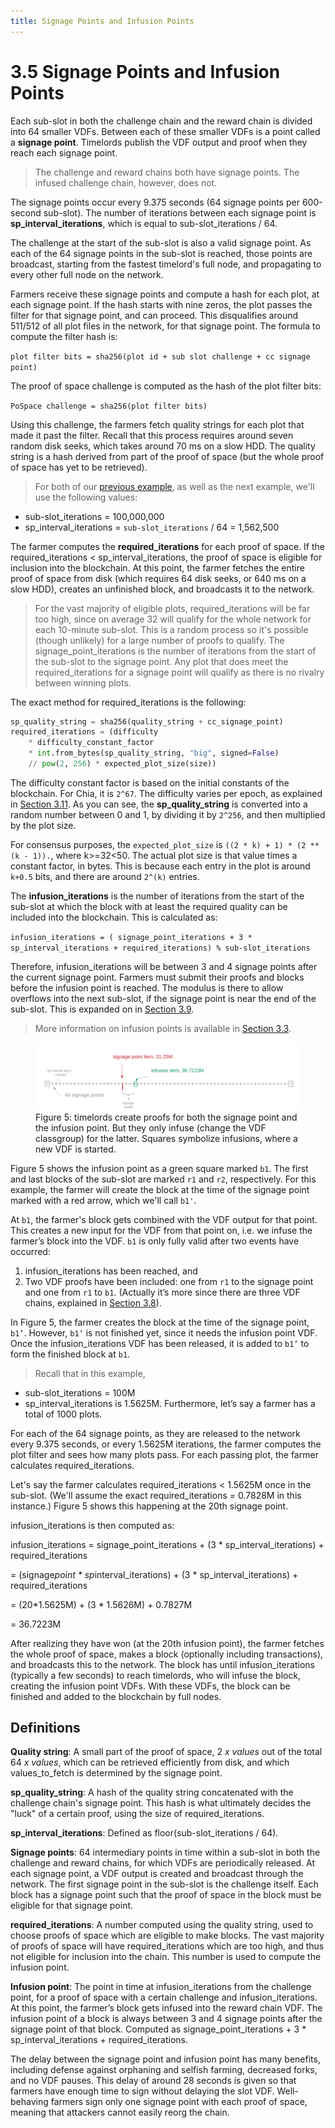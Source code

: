```yaml
---
title: Signage Points and Infusion Points
---
```


# 3.5 Signage Points and Infusion Points

Each sub-slot in both the challenge chain and the reward chain is divided into 64 smaller VDFs. Between each of these smaller VDFs is a point called a **signage point**. Timelords publish the VDF output and proof when they reach each signage point.

> The challenge and reward chains both have signage points. The infused challenge chain, however, does not.

The signage points occur every 9.375 seconds (64 signage points per 600-second sub-slot). The number of iterations between each signage point is **sp_interval_iterations**, which is equal to sub-slot_iterations / 64.

The challenge at the start of the sub-slot is also a valid signage point. As each of the 64 signage points in the sub-slot is reached, those points are broadcast, starting from the fastest timelord's full node, and propagating to every other full node on the network.

Farmers receive these signage points and compute a hash for each plot, at each signage point. If the hash starts with nine zeros, the plot passes the filter for that signage point, and can proceed. This disqualifies around 511/512 of all plot files in the network, for that signage point. The formula to compute the filter hash is:

`plot filter bits = sha256(plot id + sub slot challenge + cc signage point)`

The proof of space challenge is computed as the hash of the plot filter bits:

`PoSpace challenge = sha256(plot filter bits)`

Using this challenge, the farmers fetch quality strings for each plot that made it past the filter. Recall that this process requires around seven random disk seeks, which takes around 70 ms on a slow HDD. The quality string is a hash derived from part of the proof of space (but the whole proof of space has yet to be retrieved).

> For both of our [previous example](/docs/consensus/challenges 'Section 3.4: Challenges'), as well as the next example, we'll use the following values:

- sub-slot_iterations = 100,000,000
- sp_interval_iterations = `sub-slot_iterations` / 64 = 1,562,500

The farmer computes the **required_iterations** for each proof of space. If the required_iterations < sp_interval_iterations, the proof of space is eligible for inclusion into the blockchain. At this point, the farmer fetches the entire proof of space from disk (which requires 64 disk seeks, or 640 ms on a slow HDD), creates an unfinished block, and broadcasts it to the network.

> For the vast majority of eligible plots, required_iterations will be far too high, since on average 32 will qualify for the whole network for each 10-minute sub-slot. This is a random process so it's possible (though unlikely) for a large number of proofs to qualify. The signage_point_iterations is the number of iterations from the start of the sub-slot to the signage point. Any plot that does meet the required_iterations for a signage point will qualify as there is no rivalry between winning plots.

The exact method for required_iterations is the following:

```python
sp_quality_string = sha256(quality_string + cc_signage_point)
required_iterations = (difficulty
    * difficulty_constant_factor
    * int.from_bytes(sp_quality_string, "big", signed=False)
    // pow(2, 256) * expected_plot_size(size))
```

The difficulty constant factor is based on the initial constants of the blockchain. For Chia, it is `2^67`. The difficulty varies per epoch, as explained in [Section 3.11](/docs/consensus/epochs 'Section 3.11: Epochs and Difficulty Adjustment'). As you can see, the **sp_quality_string** is converted into a random number between 0 and 1, by dividing it by `2^256`, and then multiplied by the plot size.

For consensus purposes, the `expected_plot_size` is `((2 * k) + 1) * (2 ** (k - 1)).`, where k>=32<50. The actual plot size is that value times a constant factor, in bytes. This is because each entry in the plot is around `k+0.5` bits, and there are around `2^(k)` entries.

The **infusion_iterations** is the number of iterations from the start of the sub-slot at which the block with at least the required quality can be included into the blockchain. This is calculated as:

`infusion_iterations = ( signage_point_iterations + 3 * sp_interval_iterations + required_iterations) % sub-slot_iterations`

Therefore, infusion_iterations will be between 3 and 4 signage points after the current signage point. Farmers must submit their proofs and blocks before the infusion point is reached. The modulus is there to allow overflows into the next sub-slot, if the signage point is near the end of the sub-slot. This is expanded on in [Section 3.9](/docs/consensus/overflow_blocks 'Section 3.9: Overflow Blocks and Weight').

> More information on infusion points is available in [Section 3.3](/docs/consensus/vdfs#infusion 'Section 3.3: VDFs').

<figure>
<img src="/img/signage_points.png" alt="drawing"/>
<figcaption>
Figure 5: timelords create proofs for both the signage point and the infusion point. But they only infuse (change the VDF classgroup) for the latter. Squares symbolize infusions, where a new VDF is started.
</figcaption>
</figure>

Figure 5 shows the infusion point as a green square marked `b1`. The first and last blocks of the sub-slot are marked `r1` and `r2`, respectively. For this example, the farmer will create the block at the time of the signage point marked with a red arrow, which we'll call `b1'`.

At `b1`, the farmer's block gets combined with the VDF output for that point. This creates a new input for the VDF from that point on, i.e. we infuse the farmer’s block into the VDF. `b1` is only fully valid after two events have occurred:

1. infusion_iterations has been reached, and
2. Two VDF proofs have been included: one from `r1` to the signage point and one from `r1` to `b1`. (Actually it’s more since there are three VDF chains, explained in [Section 3.8](/docs/consensus/three_vdf_chains 'Section 3.8: Three VDF Chains')).

In Figure 5, the farmer creates the block at the time of the signage point, `b1’`. However, `b1’` is not finished yet, since it needs the infusion point VDF. Once the infusion_iterations VDF has been released, it is added to `b1’` to form the finished block at `b1`.

> Recall that in this example,

- sub-slot_iterations = 100M
- sp_interval_iterations is 1.5625M.
  Furthermore, let’s say a farmer has a total of 1000 plots.

For each of the 64 signage points, as they are released to the network every 9.375 seconds, or every 1.5625M iterations, the farmer computes the plot filter and sees how many plots pass. For each passing plot, the farmer calculates required_iterations.

Let's say the farmer calculates required_iterations < 1.5625M once in the sub-slot. (We'll assume the exact required_iterations = 0.7828M in this instance.) Figure 5 shows this happening at the 20th signage point.

infusion_iterations is then computed as:

infusion_iterations = signage_point_iterations + (3 \* sp_interval_iterations) + required_iterations

= (signage*point * sp*interval_iterations) + (3 * sp_interval_iterations) + required_iterations

= (20*1.5625M) + (3 * 1.5626M) + 0.7827M

= 36.7223M

After realizing they have won (at the 20th infusion point), the farmer fetches the whole proof of space, makes a block (optionally including transactions), and broadcasts this to the network. The block has until infusion_iterations (typically a few seconds) to reach timelords, who will infuse the block, creating the infusion point VDFs. With these VDFs, the block can be finished and added to the blockchain by full nodes.

## Definitions

**Quality string**: A small part of the proof of space, 2 _x values_ out of the total 64 _x values_, which can be retrieved efficiently from disk, and which values_to_fetch is determined by the signage point.

**sp_quality_string**: A hash of the quality string concatenated with the challenge chain's signage point. This hash is what ultimately decides the "luck" of a certain proof, using the size of required_iterations.

**sp_interval_iterations**: Defined as floor(sub-slot_iterations / 64).

**Signage points**: 64 intermediary points in time within a sub-slot in both the challenge and reward chains, for which VDFs are periodically released. At each signage point, a VDF output is created and broadcast through the network. The first signage point in the sub-slot is the challenge itself. Each block has a signage point such that the proof of space in the block must be eligible for that signage point.

**required_iterations**: A number computed using the quality string, used to choose proofs of space which are eligible to make blocks. The vast majority of proofs of space will have required_iterations which are too high, and thus not eligible for inclusion into the chain. This number is used to compute the infusion point.

**Infusion point**: The point in time at infusion_iterations from the challenge point, for a proof of space with a certain challenge and infusion_iterations. At this point, the farmer’s block gets infused into the reward chain VDF. The infusion point of a block is always between 3 and 4 signage points after the signage point of that block. Computed as signage_point_iterations + 3 \* sp_interval_iterations + required_iterations.

The delay between the signage point and infusion point has many benefits, including defense against orphaning and selfish farming, decreased forks, and no VDF pauses. This delay of around 28 seconds is given so that farmers have enough time to sign without delaying the slot VDF. Well-behaving farmers sign only one signage point with each proof of space, meaning that attackers cannot easily reorg the chain.
